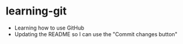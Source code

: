 # learning-git

+ Learning how to use GitHub
+ Updating the README so I can use the "Commit changes button"
